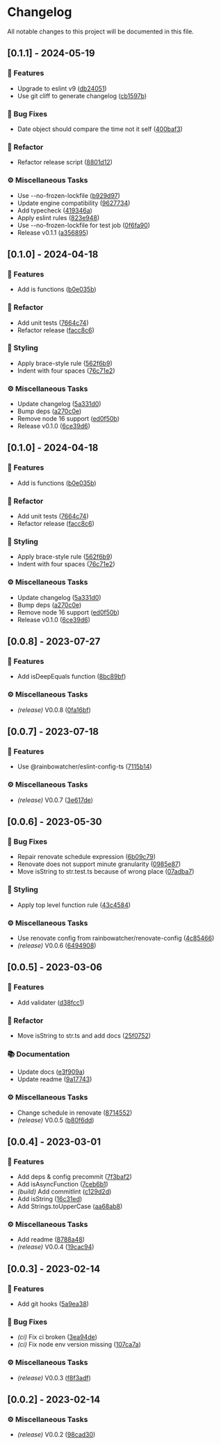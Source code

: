 # Changelog

All notable changes to this project will be documented in this file.

## [0.1.1] - 2024-05-19

### 🚀 Features

- Upgrade to eslint v9 ([db24051](db240513bfd085cd2b380319e6f79312b57be442))
- Use git cliff to generate changelog ([cb1597b](cb1597b880cc19dfc5169f51505906477811df86))

### 🐛 Bug Fixes

- Date object should compare the time not it self ([400baf3](400baf35a2be4a75356f5f505a7b787019515a34))

### 🚜 Refactor

- Refactor release script ([8801d12](8801d124b7aec2a18994621246094b44cf48c134))

### ⚙️ Miscellaneous Tasks

- Use --no-frozen-lockfile ([b929d97](b929d976ef32cece26f50c1bd3aae1b68a0886bd))
- Update engine compatibility ([9627734](9627734990499fe7df87240048377b716786676f))
- Add typecheck ([419346a](419346a36c9c4ad24999cd4ad26cc5e426915e68))
- Apply eslint rules ([823e948](823e9489672d7b991ad28ef16c86d6b56511836f))
- Use --no-frozen-lockfile for test job ([0f6fa90](0f6fa90bbfa10a699bae8b7381dd40e3a48b6128))
- Release v0.1.1 ([a356895](a356895cfec437451fe7442ce796ee6df2baa1ac))

## [0.1.0] - 2024-04-18

### 🚀 Features

- Add is functions ([b0e035b](b0e035bbcfdad0e467e6094eb9614b24673c295a))

### 🚜 Refactor

- Add unit tests ([7664c74](7664c746bcc9b3f9ef14228ffda545836f823dba))
- Refactor release ([facc8c6](facc8c6d2125ec962635637a7ef9e94ca6cfe870))

### 🎨 Styling

- Apply brace-style rule ([562f6b9](562f6b9ac3fb9381c258fbc102790fa3d1b8203e))
- Indent with four spaces ([76c71e2](76c71e2d0c5142aab87adcb62ffcf825f7b24ca3))

### ⚙️ Miscellaneous Tasks

- Update changelog ([5a331d0](5a331d0a9a035a3f27d53de173ba1d4714d8e0c2))
- Bump deps ([a270c0e](a270c0e0b712c0a9222482567c626b83c1c89c01))
- Remove node 16 support ([ed0f50b](ed0f50b99e0063c974b61f43b914e6c5ab01ece7))
- Release v0.1.0 ([6ce39d6](6ce39d6284861aabfcb7375549126794d7437383))

## [0.1.0] - 2024-04-18

### 🚀 Features

- Add is functions ([b0e035b](b0e035bbcfdad0e467e6094eb9614b24673c295a))

### 🚜 Refactor

- Add unit tests ([7664c74](7664c746bcc9b3f9ef14228ffda545836f823dba))
- Refactor release ([facc8c6](facc8c6d2125ec962635637a7ef9e94ca6cfe870))

### 🎨 Styling

- Apply brace-style rule ([562f6b9](562f6b9ac3fb9381c258fbc102790fa3d1b8203e))
- Indent with four spaces ([76c71e2](76c71e2d0c5142aab87adcb62ffcf825f7b24ca3))

### ⚙️ Miscellaneous Tasks

- Update changelog ([5a331d0](5a331d0a9a035a3f27d53de173ba1d4714d8e0c2))
- Bump deps ([a270c0e](a270c0e0b712c0a9222482567c626b83c1c89c01))
- Remove node 16 support ([ed0f50b](ed0f50b99e0063c974b61f43b914e6c5ab01ece7))
- Release v0.1.0 ([6ce39d6](6ce39d6284861aabfcb7375549126794d7437383))

## [0.0.8] - 2023-07-27

### 🚀 Features

- Add isDeepEquals function ([8bc89bf](8bc89bff5065ccb7c0360347a571a9360725df70))

### ⚙️ Miscellaneous Tasks

- *(release)* V0.0.8 ([0fa16bf](0fa16bf5ac9d916d6ae71ef73f7699ff0dccb32a))

## [0.0.7] - 2023-07-18

### 🚀 Features

- Use @rainbowatcher/eslint-config-ts ([7115b14](7115b145243e94aa4ced9dda8a569b83eb5a0744))

### ⚙️ Miscellaneous Tasks

- *(release)* V0.0.7 ([3e617de](3e617de142f27e0f76bceac9db2dbc892249bd5b))

## [0.0.6] - 2023-05-30

### 🐛 Bug Fixes

- Repair renovate schedule expression ([6b09c79](6b09c7995e6fd9631281ef27df7a1bd8018e562d))
- Renovate does not support minute granularity ([0985e87](0985e87e880fac5c6ca3e2bcb0e68f7e17725c74))
- Move isString to str.test.ts because of wrong place ([07adba7](07adba7e29ba5e0fa7b1e3df4fa40bdf6b0d11c4))

### 🎨 Styling

- Apply top level function rule ([43c4584](43c45840feba1298bbf838cf9f97300147f004d5))

### ⚙️ Miscellaneous Tasks

- Use renovate config from rainbowatcher/renovate-config ([4c85466](4c854662a7c7c7cfc553e5f1eaf2b42930a73a2d))
- *(release)* V0.0.6 ([6494908](649490893b65e869037fcc685cb52e587bca19ab))

## [0.0.5] - 2023-03-06

### 🚀 Features

- Add validater ([d38fcc1](d38fcc119f7daf98e3258dacbf3d7aa7955d4f3d))

### 🚜 Refactor

- Move isString to str.ts and add docs ([25f0752](25f0752768269ccbc411b896ef4b4d93f94384e7))

### 📚 Documentation

- Update docs ([e3f909a](e3f909a7469b4c76f77808cbf130580535e31701))
- Update readme ([9a17743](9a177434297ee5c39b63d8057d6cbf28f21097ec))

### ⚙️ Miscellaneous Tasks

- Change schedule in renovate ([8714552](8714552299e7c9066fc79e331ca51bb705d3dd02))
- *(release)* V0.0.5 ([b80f6dd](b80f6dd07a6bee922f676daaea800042a3c7abac))

## [0.0.4] - 2023-03-01

### 🚀 Features

- Add deps & config precommit ([7f3baf2](7f3baf2046c32e776e293fd9696448359d45d1ef))
- Add isAsyncFunction ([7ceb6b1](7ceb6b1acadb381d2dac583fafa86c7f5f4a1c56))
- *(build)* Add commitlint ([c129d2d](c129d2d6471f6fe4f5bcbdb363851eb324133b5b))
- Add isString ([16c31ed](16c31ed9e7a271ad602f87f5516be593fbded871))
- Add Strings.toUpperCase ([aa68ab8](aa68ab82efe6397b36c1ffc2962d530e87b20437))

### ⚙️ Miscellaneous Tasks

- Add readme ([8788a48](8788a48b2ff72646e49ce385a2ca133e9df4079e))
- *(release)* V0.0.4 ([19cac94](19cac9441ab9a20f663f439cee692b0b9dd1ede6))

## [0.0.3] - 2023-02-14

### 🚀 Features

- Add git hooks ([5a9ea38](5a9ea387b372d87b0d6a0e18efa79e1333b445b0))

### 🐛 Bug Fixes

- *(ci)* Fix ci broken ([3ea94de](3ea94de007dd9da3107d2e12773ed075d5bc3492))
- *(ci)* Fix node env version missing ([107ca7a](107ca7ac4f4fbfd9a4a4b74b22e2bb8af77b4c1f))

### ⚙️ Miscellaneous Tasks

- *(release)* V0.0.3 ([f8f3adf](f8f3adfe2af3045b848f2fac78a7b7267dea91a5))

## [0.0.2] - 2023-02-14

### ⚙️ Miscellaneous Tasks

- *(release)* V0.0.2 ([98cad30](98cad30b071db9dad7353ae7db5ef43afd88d4d2))

<!-- generated by git-cliff -->
